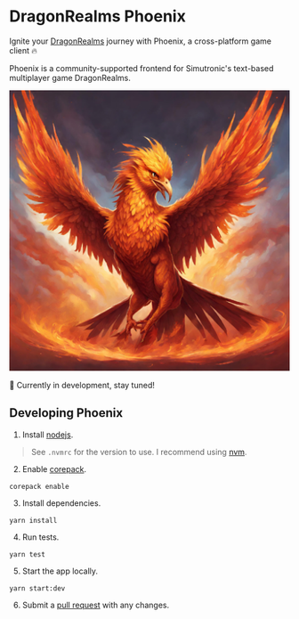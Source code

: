 # DragonRealms Phoenix

Ignite your [DragonRealms](http://play.net/dr) journey with Phoenix, a cross-platform game client 🔥

Phoenix is a community-supported frontend for Simutronic's text-based multiplayer game DragonRealms.

![phoenix-logo](./resources/phoenix.png)

🚧 Currently in development, stay tuned!

## Developing Phoenix

1. Install [nodejs](https://nodejs.org/en/download).

> See `.nvmrc` for the version to use.
> I recommend using [nvm](https://github.com/nvm-sh/nvm).

2. Enable [corepack](https://yarnpkg.com/corepack).

```shell
corepack enable
```

3. Install dependencies.

```shell
yarn install
```

4. Run tests.

```shell
yarn test
```

5. Start the app locally.

```shell
yarn start:dev
```

6. Submit a [pull request](https://github.com/dragonrealms-phoenix/phoenix/pulls) with any changes.
